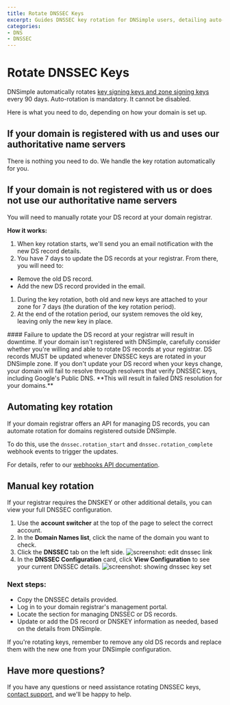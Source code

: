 ```yaml
---
title: Rotate DNSSEC Keys
excerpt: Guides DNSSEC key rotation for DNSimple users, detailing auto-rotation and essential manual steps to maintain domain security.
categories:
- DNS
- DNSSEC
---
```


# Rotate DNSSEC Keys

DNSimple automatically rotates [key signing keys and zone signing keys](/articles/types-of-dnssec-keys/) every 90 days. Auto-rotation is mandatory. It cannot be disabled.

Here is what you need to do, depending on how your domain is set up.

## If your domain is registered with us and uses our authoritative name servers
There is nothing you need to do. We handle the key rotation automatically for you.

## If your domain is not registered with us or does not use our authoritative name servers
You will need to manually rotate your DS record at your domain registrar.

**How it works:**

1. When key rotation starts, we'll send you an email notification with the new DS record details.
1. You have 7 days to update the DS records at your registrar. From there, you will need to:
  - Remove the old DS record.
  - Add the new DS record provided in the email.
1. During the key rotation, both old and new keys are attached to your zone for 7 days (the duration of the key rotation period).
1. At the end of the rotation period, our system removes the old key, leaving only the new key in place.

<warning>
#### Failure to update the DS record at your registrar will result in downtime.
If your domain isn't registered with DNSimple, carefully consider whether you're willing and able to rotate DS records at your registrar. DS records MUST be updated whenever DNSSEC keys are rotated in your DNSimple zone. If you don't update your DS record when your keys change, your domain will fail to resolve through resolvers that verify DNSSEC keys, including Google's Public DNS. **This will result in failed DNS resolution for your domains.**
</warning>

## Automating key rotation
If your domain registrar offers an API for managing DS records, you can automate rotation for domains registered outside DNSimple.

To do this, use the `dnssec.rotation_start` and `dnssec.rotation_complete` webhook events to trigger the updates.

For details, refer to our [webhooks API documentation](https://developer.dnsimple.com/v2/webhooks/webhooks/).

## Manual key rotation
If your registrar requires the DNSKEY or other additional details, you can view your full DNSSEC configuration.

1. Use the **account switcher** at the top of the page to select the correct account.
1. In the **Domain Names list**, click the name of the domain you want to check.
1. Click the **DNSSEC** tab on the left side.
  ![screenshot: edit dnssec link](/files/dnssec-tab-location.png)
1. In the **DNSSEC Configuration** card, click **View Configuration** to see your current DNSSEC details.
  ![screenshot: showing dnssec key set](/files/dnssec-key-set.png)


### Next steps:
- Copy the DNSSEC details provided.
- Log in to your domain registrar's management portal.
- Locate the section for managing DNSSEC or DS records.
- Update or add the DS record or DNSKEY information as needed, based on the details from DNSimple.

If you're rotating keys, remember to remove any old DS records and replace them with the new one from your DNSimple configuration.

## Have more questions?
If you have any questions or need assistance rotating DNSSEC keys, [contact support](https://dnsimple.com/contact), and we'll be happy to help.

